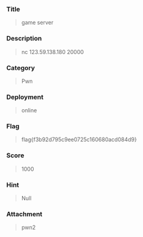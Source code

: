 ### Title
> game server

### Description
> nc 123.59.138.180 20000

### Category
> Pwn

### Deployment
> online

### Flag
> flag{f3b92d795c9ee0725c160680acd084d9}

### Score
> 1000

### Hint
> Null

### Attachment
> pwn2


